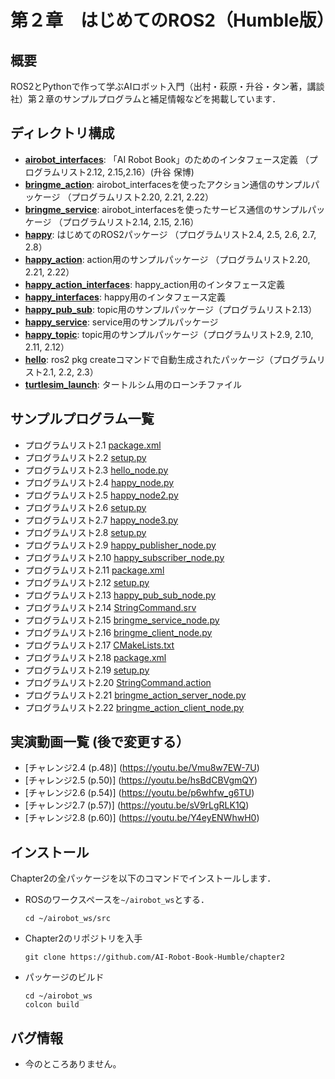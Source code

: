 # 第２章　はじめてのROS2（Humble版）
## 概要
ROS2とPythonで作って学ぶAIロボット入門（出村・萩原・升谷・タン著，講談社）第２章のサンプルプログラムと補足情報などを掲載しています．

## ディレクトリ構成
- **[airobot_interfaces](airobot_interfaces)**: 「AI Robot Book」のためのインタフェース定義 （プログラムリスト2.12, 2.15,2.16）(升谷 保博) 
- **[bringme_action](bringme_action)**: airobot_interfacesを使ったアクション通信のサンプルパッケージ （プログラムリスト2.20, 2.21, 2.22）
- **[bringme_service](bringme_service)**: airobot_interfacesを使ったサービス通信のサンプルパッケージ （プログラムリスト2.14, 2.15, 2.16） 
- **[happy](happy)**: はじめてのROS2パッケージ （プログラムリスト2.4, 2.5, 2.6, 2.7, 2.8）
- **[happy_action](happy_action)**: action用のサンプルパッケージ （プログラムリスト2.20, 2.21, 2.22）
- **[happy_action_interfaces](happy_action_interfaces)**: happy_action用のインタフェース定義 
- **[happy_interfaces](happy_interfaces)**: happy用のインタフェース定義 
- **[happy_pub_sub](happy_pub_sub)**: topic用のサンプルパッケージ（プログラムリスト2.13） 
- **[happy_service](happy_service)**: service用のサンプルパッケージ 
- **[happy_topic](happy_topic)**: topic用のサンプルパッケージ（プログラムリスト2.9, 2.10, 2.11, 2.12）
- **[hello](hello)**: ros2 pkg createコマンドで自動生成されたパッケージ（プログラムリスト2.1, 2.2, 2.3）
- **[turtlesim_launch](turtlesim_launch)**: タートルシム用のローンチファイル 

## サンプルプログラム一覧
- プログラムリスト2.1 [package.xml](https://github.com/AI-Robot-Book-Humble/chapter2/blob/master/hello/package.xml)
- プログラムリスト2.2 [setup.py](https://github.com/AI-Robot-Book-Humble/chapter2/blob/master/hello/setup.py)
- プログラムリスト2.3 [hello_node.py](https://github.com/AI-Robot-Book-Humble/chapter2/blob/master/hello/hello/hello_node.py)
- プログラムリスト2.4 [happy_node.py](https://github.com/AI-Robot-Book-Humble/chapter2/blob/master/happy/happy/happy_node.py)
- プログラムリスト2.5 [happy_node2.py](https://github.com/AI-Robot-Book-Humble/chapter2/blob/master/happy/happy/happy_node2.py)
- プログラムリスト2.6 [setup.py](https://github.com/AI-Robot-Book-Humble/chapter2/blob/master/happy/setup.py)
- プログラムリスト2.7 [happy_node3.py](https://github.com/AI-Robot-Book-Humble/chapter2/blob/master/happy/happy/happy_node3.py)
- プログラムリスト2.8 [setup.py](https://github.com/AI-Robot-Book-Humble/chapter2/blob/master/happy/setup.py)
- プログラムリスト2.9 [happy_publisher_node.py](https://github.com/AI-Robot-Book-Humble/chapter2/blob/master/happy_topic/happy_topic/happy_publisher_node.py)
- プログラムリスト2.10 [happy_subscriber_node.py](https://github.com/AI-Robot-Book-Humble/chapter2/blob/master/happy_topic/happy_topic/happy_subscriber_node.py)
- プログラムリスト2.11 [package.xml](https://github.com/AI-Robot-Book-Humble/chapter2/blob/master/happy_topic/package.xml)
- プログラムリスト2.12 [setup.py](https://github.com/AI-Robot-Book-Humble/chapter2/blob/master/happy_topic/setup.py)
- プログラムリスト2.13 [happy_pub_sub_node.py](https://github.com/AI-Robot-Book-Humble/chapter2/tree/master/happy_pub_sub/happy_pub_sub)
- プログラムリスト2.14 [StringCommand.srv](https://github.com/AI-Robot-Book-Humble/chapter2/blob/master/airobot_interfaces/srv/StringCommand.srv)
- プログラムリスト2.15 [bringme_service_node.py](https://github.com/AI-Robot-Book-Humble/chapter2/blob/master/bringme_service/bringme_service/bringme_service_node.py)
- プログラムリスト2.16 [bringme_client_node.py](https://github.com/AI-Robot-Book-Humble/chapter2/blob/master/bringme_service/bringme_service/bringme_client_node.py)
- プログラムリスト2.17 [CMakeLists.txt](https://github.com/AI-Robot-Book-Humble/chapter2/blob/master/airobot_interfaces/CMakeLists.txt)
- プログラムリスト2.18 [package.xml](https://github.com/AI-Robot-Book-Humble/chapter2/blob/master/airobot_interfaces/package.xml)
- プログラムリスト2.19 [setup.py](https://github.com/AI-Robot-Book-Humble/chapter2/blob/master/bringme_service/setup.py)
- プログラムリスト2.20 [StringCommand.action](https://github.com/AI-Robot-Book-Humble/chapter2/blob/master/airobot_interfaces/action/StringCommand.action)
- プログラムリスト2.21 [bringme_action_server_node.py](https://github.com/AI-Robot-Book-Humble/chapter2/blob/master/bringme_action/bringme_action/bringme_action_server_node.py)
- プログラムリスト2.22 [bringme_action_client_node.py](https://github.com/AI-Robot-Book-Humble/chapter2/blob/master/bringme_action/bringme_action/bringme_action_client_node.py)

## 実演動画一覧 (後で変更する） 
- [チャレンジ2.4 (p.48)] (https://youtu.be/Vmu8w7EW-7U)  
- [チャレンジ2.5 (p.50)] (https://youtu.be/hsBdCBVgmQY)  
- [チャレンジ2.6 (p.54)] (https://youtu.be/p6whfw_g6TU)  
- [チャレンジ2.7 (p.57)] (https://youtu.be/sV9rLgRLK1Q)  
- [チャレンジ2.8 (p.60)] (https://youtu.be/Y4eyENWhwH0)  


## インストール
Chapter2の全パッケージを以下のコマンドでインストールします．
- ROSのワークスペースを`~/airobot_ws`とする．
  ```
  cd ~/airobot_ws/src
  ```

- Chapter2のリポジトリを入手
  ```
  git clone https://github.com/AI-Robot-Book-Humble/chapter2
  ```
  
- パッケージのビルド   
  ```
  cd ~/airobot_ws  
  colcon build
  ```



## バグ情報
- 今のところありません。
